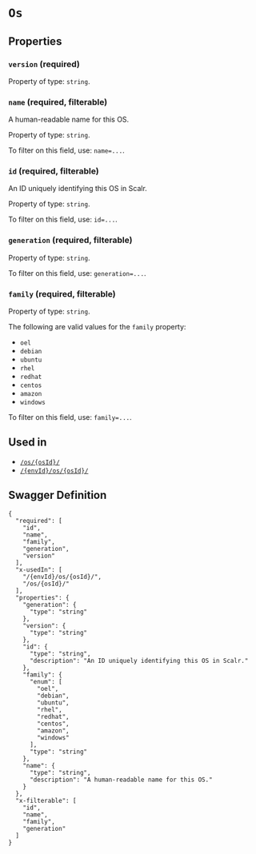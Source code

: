 # `Os` #







## Properties ##

### `version` (required) ###




Property of type: `string`.




### `name` (required, filterable) ###

A human-readable name for this OS.


Property of type: `string`.


To filter on this field, use: `name=...`.


### `id` (required, filterable) ###

An ID uniquely identifying this OS in Scalr.


Property of type: `string`.


To filter on this field, use: `id=...`.


### `generation` (required, filterable) ###




Property of type: `string`.


To filter on this field, use: `generation=...`.


### `family` (required, filterable) ###




Property of type: `string`.

 
The following are valid values for the `family` property:
  + `oel`
  + `debian`
  + `ubuntu`
  + `rhel`
  + `redhat`
  + `centos`
  + `amazon`
  + `windows`

To filter on this field, use: `family=...`.




## Used in ##

  + [`/os/{osId}/`](./../rest/api/v1beta0/account/os/{osId}/)
  + [`/{envId}/os/{osId}/`](./../rest/api/v1beta0/user/{envId}/os/{osId}/)

## Swagger Definition ##

    {
      "required": [
        "id", 
        "name", 
        "family", 
        "generation", 
        "version"
      ], 
      "x-usedIn": [
        "/{envId}/os/{osId}/", 
        "/os/{osId}/"
      ], 
      "properties": {
        "generation": {
          "type": "string"
        }, 
        "version": {
          "type": "string"
        }, 
        "id": {
          "type": "string", 
          "description": "An ID uniquely identifying this OS in Scalr."
        }, 
        "family": {
          "enum": [
            "oel", 
            "debian", 
            "ubuntu", 
            "rhel", 
            "redhat", 
            "centos", 
            "amazon", 
            "windows"
          ], 
          "type": "string"
        }, 
        "name": {
          "type": "string", 
          "description": "A human-readable name for this OS."
        }
      }, 
      "x-filterable": [
        "id", 
        "name", 
        "family", 
        "generation"
      ]
    }
